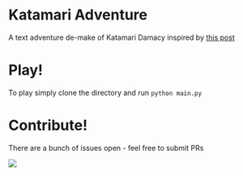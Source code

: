 # Katamari Adventure
A text adventure de-make of Katamari Damacy inspired by [this post](http://katamari-damacy.livejournal.com/262676.html)

# Play!
To play simply clone the directory and run `python main.py`

# Contribute!
There are a bunch of issues open - feel free to submit PRs

![](https://raw.githubusercontent.com/SwartzCr/katamari/master/share/katamaritext.png)

